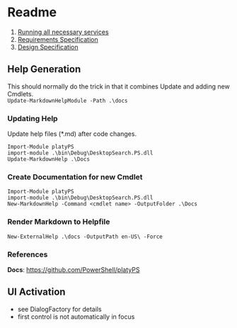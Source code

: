 ﻿# Readme

1) [Running all necessary services](../Documents/Operations.md)
2) [Requirements Specification](../Documents/RequirementsSpec.md)
3) [Design Specification](../DesktopSearch.Core/Designspec.md)

## Help Generation

This should normally do the trick in that it combines Update and adding new Cmdlets.\
`Update-MarkdownHelpModule -Path .\docs`

### Updating Help
Update help files (*.md) after code changes.
```
Import-Module platyPS
import-module .\bin\Debug\DesktopSearch.PS.dll
Update-MarkdownHelp .\Docs
```

### Create Documentation for new Cmdlet
```
Import-Module platyPS
import-module .\bin\Debug\DesktopSearch.PS.dll
New-MarkdownHelp -Command <cmdlet name> -OutputFolder .\Docs
```

### Render Markdown to Helpfile

```
New-ExternalHelp .\docs -OutputPath en-US\ -Force
```

### References

**Docs**: https://github.com/PowerShell/platyPS

## UI Activation

* see DialogFactory for details
* first control is not automatically in focus